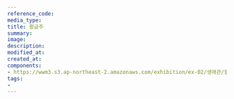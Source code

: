 ```yaml
---
reference_code:
media_type:
title: 황금주
summary:
image:
description:
modified_at:
created_at:
components:
- https://wwm3.s3.ap-northeast-2.amazonaws.com/exhibition/ex-02/생애관/할머니들/황금주.jpg
tags:
-
---
```

